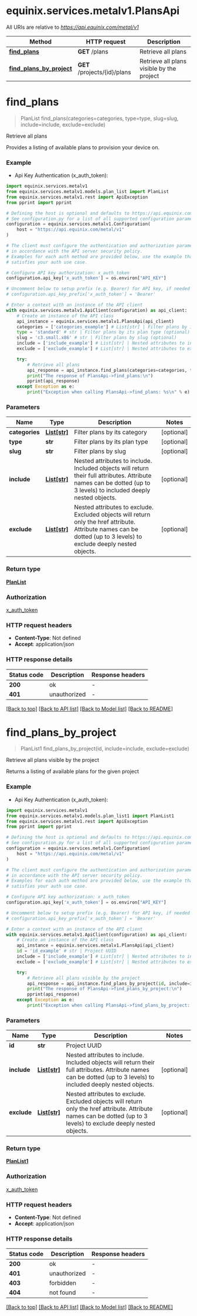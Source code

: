 # equinix.services.metalv1.PlansApi

All URIs are relative to *https://api.equinix.com/metal/v1*

Method | HTTP request | Description
------------- | ------------- | -------------
[**find_plans**](PlansApi.md#find_plans) | **GET** /plans | Retrieve all plans
[**find_plans_by_project**](PlansApi.md#find_plans_by_project) | **GET** /projects/{id}/plans | Retrieve all plans visible by the project


# **find_plans**
> PlanList find_plans(categories=categories, type=type, slug=slug, include=include, exclude=exclude)

Retrieve all plans

Provides a listing of available plans to provision your device on.

### Example

* Api Key Authentication (x_auth_token):

```python
import equinix.services.metalv1
from equinix.services.metalv1.models.plan_list import PlanList
from equinix.services.metalv1.rest import ApiException
from pprint import pprint

# Defining the host is optional and defaults to https://api.equinix.com/metal/v1
# See configuration.py for a list of all supported configuration parameters.
configuration = equinix.services.metalv1.Configuration(
    host = "https://api.equinix.com/metal/v1"
)

# The client must configure the authentication and authorization parameters
# in accordance with the API server security policy.
# Examples for each auth method are provided below, use the example that
# satisfies your auth use case.

# Configure API key authorization: x_auth_token
configuration.api_key['x_auth_token'] = os.environ["API_KEY"]

# Uncomment below to setup prefix (e.g. Bearer) for API key, if needed
# configuration.api_key_prefix['x_auth_token'] = 'Bearer'

# Enter a context with an instance of the API client
with equinix.services.metalv1.ApiClient(configuration) as api_client:
    # Create an instance of the API class
    api_instance = equinix.services.metalv1.PlansApi(api_client)
    categories = ['categories_example'] # List[str] | Filter plans by its category (optional)
    type = 'standard' # str | Filter plans by its plan type (optional)
    slug = 'c3.small.x86' # str | Filter plans by slug (optional)
    include = ['include_example'] # List[str] | Nested attributes to include. Included objects will return their full attributes. Attribute names can be dotted (up to 3 levels) to included deeply nested objects. (optional)
    exclude = ['exclude_example'] # List[str] | Nested attributes to exclude. Excluded objects will return only the href attribute. Attribute names can be dotted (up to 3 levels) to exclude deeply nested objects. (optional)

    try:
        # Retrieve all plans
        api_response = api_instance.find_plans(categories=categories, type=type, slug=slug, include=include, exclude=exclude)
        print("The response of PlansApi->find_plans:\n")
        pprint(api_response)
    except Exception as e:
        print("Exception when calling PlansApi->find_plans: %s\n" % e)
```



### Parameters


Name | Type | Description  | Notes
------------- | ------------- | ------------- | -------------
 **categories** | [**List[str]**](str.md)| Filter plans by its category | [optional] 
 **type** | **str**| Filter plans by its plan type | [optional] 
 **slug** | **str**| Filter plans by slug | [optional] 
 **include** | [**List[str]**](str.md)| Nested attributes to include. Included objects will return their full attributes. Attribute names can be dotted (up to 3 levels) to included deeply nested objects. | [optional] 
 **exclude** | [**List[str]**](str.md)| Nested attributes to exclude. Excluded objects will return only the href attribute. Attribute names can be dotted (up to 3 levels) to exclude deeply nested objects. | [optional] 

### Return type

[**PlanList**](PlanList.md)

### Authorization

[x_auth_token](../README.md#x_auth_token)

### HTTP request headers

 - **Content-Type**: Not defined
 - **Accept**: application/json

### HTTP response details

| Status code | Description | Response headers |
|-------------|-------------|------------------|
**200** | ok |  -  |
**401** | unauthorized |  -  |

[[Back to top]](#) [[Back to API list]](../README.md#documentation-for-api-endpoints) [[Back to Model list]](../README.md#documentation-for-models) [[Back to README]](../README.md)
# **find_plans_by_project**
> PlanList1 find_plans_by_project(id, include=include, exclude=exclude)

Retrieve all plans visible by the project

Returns a listing of available plans for the given project

### Example

* Api Key Authentication (x_auth_token):

```python
import equinix.services.metalv1
from equinix.services.metalv1.models.plan_list1 import PlanList1
from equinix.services.metalv1.rest import ApiException
from pprint import pprint

# Defining the host is optional and defaults to https://api.equinix.com/metal/v1
# See configuration.py for a list of all supported configuration parameters.
configuration = equinix.services.metalv1.Configuration(
    host = "https://api.equinix.com/metal/v1"
)

# The client must configure the authentication and authorization parameters
# in accordance with the API server security policy.
# Examples for each auth method are provided below, use the example that
# satisfies your auth use case.

# Configure API key authorization: x_auth_token
configuration.api_key['x_auth_token'] = os.environ["API_KEY"]

# Uncomment below to setup prefix (e.g. Bearer) for API key, if needed
# configuration.api_key_prefix['x_auth_token'] = 'Bearer'

# Enter a context with an instance of the API client
with equinix.services.metalv1.ApiClient(configuration) as api_client:
    # Create an instance of the API class
    api_instance = equinix.services.metalv1.PlansApi(api_client)
    id = 'id_example' # str | Project UUID
    include = ['include_example'] # List[str] | Nested attributes to include. Included objects will return their full attributes. Attribute names can be dotted (up to 3 levels) to included deeply nested objects. (optional)
    exclude = ['exclude_example'] # List[str] | Nested attributes to exclude. Excluded objects will return only the href attribute. Attribute names can be dotted (up to 3 levels) to exclude deeply nested objects. (optional)

    try:
        # Retrieve all plans visible by the project
        api_response = api_instance.find_plans_by_project(id, include=include, exclude=exclude)
        print("The response of PlansApi->find_plans_by_project:\n")
        pprint(api_response)
    except Exception as e:
        print("Exception when calling PlansApi->find_plans_by_project: %s\n" % e)
```



### Parameters


Name | Type | Description  | Notes
------------- | ------------- | ------------- | -------------
 **id** | **str**| Project UUID | 
 **include** | [**List[str]**](str.md)| Nested attributes to include. Included objects will return their full attributes. Attribute names can be dotted (up to 3 levels) to included deeply nested objects. | [optional] 
 **exclude** | [**List[str]**](str.md)| Nested attributes to exclude. Excluded objects will return only the href attribute. Attribute names can be dotted (up to 3 levels) to exclude deeply nested objects. | [optional] 

### Return type

[**PlanList1**](PlanList1.md)

### Authorization

[x_auth_token](../README.md#x_auth_token)

### HTTP request headers

 - **Content-Type**: Not defined
 - **Accept**: application/json

### HTTP response details

| Status code | Description | Response headers |
|-------------|-------------|------------------|
**200** | ok |  -  |
**401** | unauthorized |  -  |
**403** | forbidden |  -  |
**404** | not found |  -  |

[[Back to top]](#) [[Back to API list]](../README.md#documentation-for-api-endpoints) [[Back to Model list]](../README.md#documentation-for-models) [[Back to README]](../README.md)
